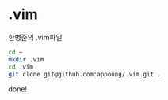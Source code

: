 # .vim
한병준의 .vim파일

```bash
cd ~
mkdir .vim
cd .vim
git clone git@github.com:appoung/.vim.git .
```


done!
